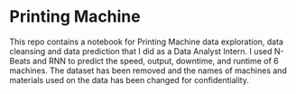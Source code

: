 # Printing Machine
This repo contains a notebook for Printing Machine data exploration, data cleansing and data prediction that I did as a Data Analyst Intern. I used N-Beats and RNN to predict the speed, output, downtime, and runtime of 6 machines. The dataset has been removed and the names of machines and materials used on the data has been changed for confidentiality.

